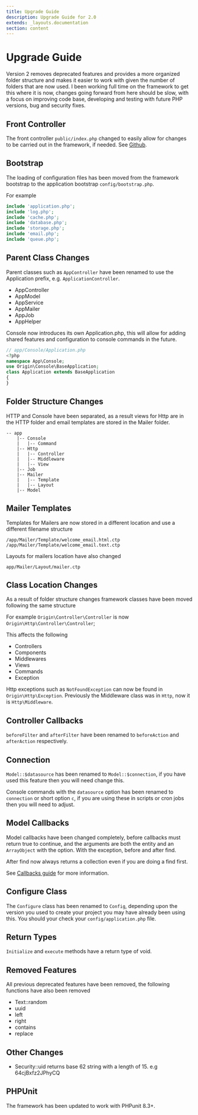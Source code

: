 ```yaml
---
title: Upgrade Guide
description: Upgrade Guide for 2.0
extends: _layouts.documentation
section: content
---
```

# Upgrade Guide

Version 2 removes deprecated features and provides a more organized folder structure and makes it easier to work with given the number of folders that are now used. I been working full time on the framework to get this where it is now, changes going forward from here should be slow, with a focus on improving code base, developing and testing with future PHP versions, bug and security fixes.

## Front Controller

The front controller `public/index.php` changed to easily allow for changes to be carried out in the framework, if needed. See [Github](https://github.com/originphp/app/blob/master/public/index.php).

## Bootstrap

The loading of configuration files has been moved from the framework bootstrap to the application bootstrap `config/bootstrap.php`.

For example

```php
include 'application.php';
include 'log.php';
include 'cache.php';
include 'database.php';
include 'storage.php';
include 'email.php';
include 'queue.php';
```

## Parent Class Changes

Parent classes such as `AppController` have been renamed to use the Application prefix, e.g. `ApplicationController`.

- AppController
- AppModel
- AppService
- AppMailer
- AppJob
- AppHelper

Console now introduces its own Application.php, this will allow for adding shared features and configuration to console
commands in the future.

```php
// app/Console/Application.php
<?php
namespace App\Console;
use Origin\Console\BaseApplication;
class Application extends BaseApplication
{
}
```

## Folder Structure Changes

HTTP and Console have been separated, as a result views for Http are in the HTTP folder and email templates are stored in the Mailer folder.

```
-- app
    |-- Console
    |   |-- Command
    |-- Http
    |   |-- Controller
    |   |-- Middleware
    |   |-- View
    |-- Job
    |-- Mailer
    |   |-- Template
    |   |-- Layout
    |-- Model
```

## Mailer Templates

Templates for Mailers are now stored in a different location and use a different filename structure

`/app/Mailer/Template/welcome_email.html.ctp`
`/app/Mailer/Template/welcome_email.text.ctp`

Layouts for mailers location have also changed

`app/Mailer/Layout/mailer.ctp`

## Class Location Changes

As a result of folder structure changes framework classes have been moved following the same structure

For example
`Origin\Controller\Controller` is now `Origin\Http\Controller\Controller`;

This affects the following

- Controllers
- Components
- Middlewares
- Views
- Commands
- Exception

Http exceptions such as `NotFoundException` can now be found in `Origin\Http\Exception`. 
Previously the Middleware class was in `Http`, now it is `Http\Middleware`.

## Controller Callbacks

`beforeFilter` and `afterFilter` have been renamed to `beforeAction` and `afterAction` respectively.

## Connection

`Model::$datasource` has been renamed to `Model::$connection`, if you have used this feature then you will need
change this.

Console commands with the `datasource` option has been renamed to `connection` or short option `c`, if you are using these in scripts or cron jobs then you will need to adjust.

## Model Callbacks

Model callbacks have been changed completely, before callbacks must return true to continue, and the arguments are both the entity and an `ArrayObject` with the option. With the exception, before and after find.

After find now always returns a collection even if you are doing a find first.

See [Callbacks guide](https://www.originphp.com/docs/model/callbacks/) for more information.

## Configure Class

The `Configure` class has been renamed to `Config`, depending upon the version you used to create your project you may have already been using this. You should your check your `config/application.php` file.

## Return Types

`Initialize` and `execute` methods have a return type of void.

## Removed Features

All previous deprecated features have been removed, the following functions have also been removed

- Text::random
- uuid
- left
- right
- contains
- replace

## Other Changes

- Security::uid returns base 62 string with a length of 15. e.g 64cjBxfz2JPhyCQ

## PHPUnit

The framework has been updated to work with PHPunit 8.3+. 
